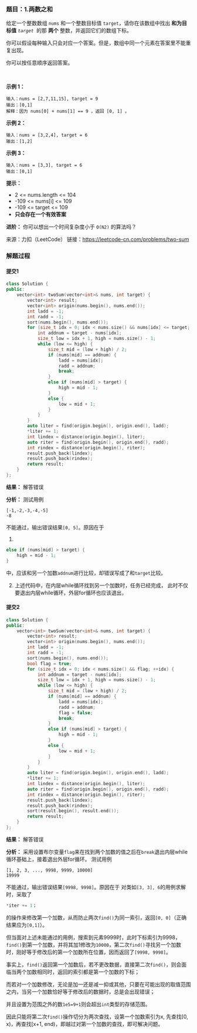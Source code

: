 ### 题目：1.两数之和

给定一个整数数组 `nums` 和一个整数目标值 `target`，请你在该数组中找出 **和为目标值** _`target`_  的那 **两个** 整数，并返回它们的数组下标。

你可以假设每种输入只会对应一个答案。但是，数组中同一个元素在答案里不能重复出现。

你可以按任意顺序返回答案。

 

**示例 1：**
```
输入：nums = [2,7,11,15], target = 9
输出：[0,1]
解释：因为 nums[0] + nums[1] == 9 ，返回 [0, 1] 。
```
**示例 2：**
```
输入：nums = [3,2,4], target = 6
输出：[1,2]
```
**示例 3：**
```
输入：nums = [3,3], target = 6
输出：[0,1]
```

**提示：**

- 2 <= nums.length <= 104
- -109 <= nums[i] <= 109
- -109 <= target <= 109
- **只会存在一个有效答案**

**进阶：**
你可以想出一个时间复杂度小于 `O(N2)` 的算法吗？

来源：力扣（LeetCode）
链接：https://leetcode-cn.com/problems/two-sum

### 解题过程
#### 提交1
```C++
class Solution {
public:
    vector<int> twoSum(vector<int>& nums, int target) {
        vector<int> result;
        vector<int> origin(nums.begin(), nums.end());
        int ladd = -1;
        int radd = -1;
        sort(nums.begin(), nums.end());
        for (size_t idx = 0; idx < nums.size() && nums[idx] <= target; ++idx) {
            int addnum = target - nums[idx];
            size_t low = idx + 1, high = nums.size() - 1;
            while (low <= high) {
                size_t mid = (low + high) / 2;
                if (nums[mid] == addnum) {
                    ladd = nums[idx];
                    radd = addnum;
                    break;
                }
                else if (nums[mid] > target) {
                    high = mid - 1;
                }
                else {
                    low = mid + 1;
                }
            }
        }
        auto liter = find(origin.begin(), origin.end(), ladd);
        *liter += 1;
        int lindex = distance(origin.begin(), liter);
        auto riter = find(origin.begin(), origin.end(), radd);
        int rindex = distance(origin.begin(), riter);
        result.push_back(lindex);
        result.push_back(rindex);
        return result;
    }
};
```
**结果：** 解答错误

**分析：**
测试用例
```
[-1,-2,-3,-4,-5]
-8
```
不能通过，输出错误结果`[0, 5]`。原因在于

1. 
```C++
else if (nums[mid] > target) {
    high = mid - 1;
}
```
中，应该和另一个加数`addnum`进行比较，却错误写成了和`target`比较。

2. 上述代码中，在内层while循环找到另一个加数时，任务已经完成，
此时不仅要退出内层while循环，外层for循环也应该退出，

#### 提交2
```C++
class Solution {
public:
    vector<int> twoSum(vector<int>& nums, int target) {
        vector<int> result;
        vector<int> origin(nums.begin(), nums.end());
        int ladd = -1;
        int radd = -1;
        sort(nums.begin(), nums.end());
        bool flag = true;
        for (size_t idx = 0; idx < nums.size() && flag; ++idx) {
            int addnum = target - nums[idx];
            size_t low = idx + 1, high = nums.size() - 1;
            while (low <= high) {
                size_t mid = (low + high) / 2;
                if (nums[mid] == addnum) {
                    ladd = nums[idx];
                    radd = addnum;
                    flag = false;
                    break;
                }
                else if (nums[mid] > target) {
                    high = mid - 1;
                }
                else {
                    low = mid + 1;
                }
            }
        }
        auto liter = find(origin.begin(), origin.end(), ladd);
        *liter += 1;
        int lindex = distance(origin.begin(), liter);
        auto riter = find(origin.begin(), origin.end(), radd);
        int rindex = distance(origin.begin(), riter);
        result.push_back(lindex);
        result.push_back(rindex);
        sort(result.begin(), result.end());
        return result;
    }
};
```
**结果：** 解答错误

**分析：**
采用设置布尔变量`flag`来在找到两个加数的值之后在`break`退出内层while循环基础上，接着退出外层for循环。
测试用例
```
[1, 2, 3, ..., 9998, 9999, 10000]
19999
```
不能通过，输出错误结果`[9998, 9998]`。原因在于
对类如`[3, 3], 6`的用例求解时，采取了
```C++
*iter += 1；
```
的操作来修改第一个加数，从而防止两次`find()`为同一索引，返回`[0, 0]`（正确结果应为`[0,1]`）。

但当面对上述未能通过的用例，搜索到元素9999时，此时下标索引为9998，`find()`到第一个加数，并将其加1修改为`10000`，第二次`find()`寻找另一个加数时，刚好等于修改后的第一个加数所在位置，因而返回了`[9998, 9998]`。

事实上，`find()`返回第一个加数后，若不更改数据，直接第二次`find()`，则会面临当两个加数相同时，返回的索引都是第一个加数的下标；

而若对一个加数修改，无论是加一还是减一抑或其他，只要在可能出现的取值范围之内，当另一个加数恰好等于修改后的数据时，总是会出现错误；

并且设置为范围之外的数`1e5=9+1`则会超出`int`类型的存储范围。

因此只能将第二次`find()`操作切分为两次查找，设第一个加数索引为x, 先查找[0, x)，再查找[x+1, end)，即越过对第一个加数的查找，即可解决问题。
